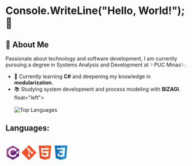 # Console.WriteLine("Hello, World!"); 👋

## 🚀 About Me 
Passionate about technology and software development, I am currently pursuing a degree in Systems Analysis and Development at ✨PUC Minas✨.
- 🔧 Currently learning **C#** and deepening my knowledge in **modularization**.
- 📚 Studying system development and process modeling with **BIZAGI**.
 float="left">
         <br>
        <br>
        <img src="https://github-readme-stats.vercel.app/api/top-langs/?username=ItaloTeixeira415&layout=compact&theme=dark#gh-dark-mode-only" alt="Top Languages">
        <br>
    


  

## **Languages:** 
<div style="display: inline_block"><br>
  <img align="center" alt="Csharp" height="40" width="40" src="https://raw.githubusercontent.com/devicons/devicon/master/icons/csharp/csharp-original.svg">
  <img align="center" alt="Git" height="40" width="40" src="https://raw.githubusercontent.com/devicons/devicon/master/icons/git/git-original.svg">
  <img align="center" alt="HTML" height="40" width="40" src="https://raw.githubusercontent.com/devicons/devicon/master/icons/html5/html5-original.svg">
  <img align="center" alt="CSS" height="40" width="40" src="https://raw.githubusercontent.com/devicons/devicon/master/icons/css3/css3-original.svg">
</div>  




